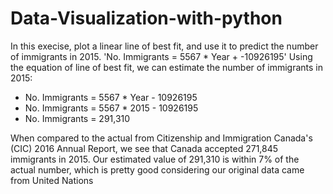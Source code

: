 # Data-Visualization-with-python

In this execise, plot a linear line of best fit, and use it to predict the number of immigrants in 2015.
'No. Immigrants = 5567 * Year + -10926195'
Using the equation of line of best fit, we can estimate the number of immigrants in 2015:

- No. Immigrants = 5567 * Year - 10926195
- No. Immigrants = 5567 * 2015 - 10926195
- No. Immigrants = 291,310
  
When compared to the actual from Citizenship and Immigration Canada's (CIC) 2016 Annual Report, we see that Canada accepted 271,845 immigrants in 2015. Our estimated value of 291,310 is within 7% of the actual number, which is pretty good considering our original data came from United Nations
